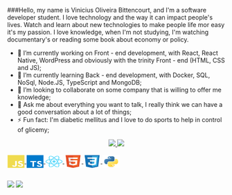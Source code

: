###Hello, my name is Vinicius Oliveira Bittencourt, and I'm a software developer student. I love technology and the way it can impact people's lives. Watch and learn about new technologies to make people life mor easy it's my passion. I love knowledge, when I'm not studying, I'm watching documentary's or reading some book about economy or policy.


- 🔭 I’m currently working on Front - end development, with React, React Native, WordPress and obviously with the trinity Front - end (HTML, CSS and JS);
- 🌱 I’m currently learning Back - end development, with Docker, SQL, NoSql, Node.JS, TypeScript and MongoDB;
- 👯 I’m looking to collaborate on some company that is willing to offer me knowledge;
- 💬 Ask me about everything you want to talk, I really think we can have a good conversation about a lot of things;
- ⚡ Fun fact: I'm diabetic mellitus and I love to do sports to help in control of glicemy;

<div align="center">
  <a href="https://github.com/viniciusoliveirabittencourt">
  <img height="180em" src="https://github-readme-stats.vercel.app/api?username=viniciusoliveirabittencourt&show_icons=true&theme=github_dark&include_all_commits=true&count_private=true"/>
  <img height="180em" src="https://github-readme-stats.vercel.app/api/top-langs/?username=viniciusoliveirabittencourt&layout=compact&langs_count=7&theme=github_dark"/>
</div>
  
 <div style="display: inline_block"><br>
  <img align="center" alt="Rafa-Js" height="30" width="40" src="https://raw.githubusercontent.com/devicons/devicon/master/icons/javascript/javascript-plain.svg">
  <img align="center" alt="Rafa-Ts" height="30" width="40" src="https://raw.githubusercontent.com/devicons/devicon/master/icons/typescript/typescript-plain.svg">
  <img align="center" alt="Rafa-React" height="30" width="40" src="https://raw.githubusercontent.com/devicons/devicon/master/icons/react/react-original.svg">
  <img align="center" alt="Rafa-HTML" height="30" width="40" src="https://raw.githubusercontent.com/devicons/devicon/master/icons/html5/html5-original.svg">
  <img align="center" alt="Rafa-CSS" height="30" width="40" src="https://raw.githubusercontent.com/devicons/devicon/master/icons/css3/css3-original.svg">
  <img align="center" alt="Rafa-Python" height="30" width="40" src="https://raw.githubusercontent.com/devicons/devicon/master/icons/python/python-original.svg">
</div>
  
  ##
  
  <div> 
  <a href = "mailto:viniciusbittencourt2003@gmail.com"><img src="https://img.shields.io/badge/-Gmail-%23333?style=for-the-badge&logo=gmail&logoColor=white" target="_blank"></a>
  <a href="https://www.linkedin.com/in/viniciusoliveirabittencourt/" target="_blank"><img src="https://img.shields.io/badge/-LinkedIn-%230077B5?style=for-the-badge&logo=linkedin&logoColor=white" target="_blank"></a> 

</div>
